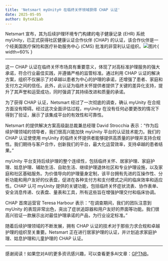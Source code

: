 ```yaml
---
title: 'Netsmart myUnity® 在临终关怀领域获得 CHAP 认证'
date: 2025-05-05
author: ByteAILab
---
```


Netsmart 宣布，其为后续护理环境专门构建的电子健康记录 (EHR) 系统 myUnity，已正式获得社区健康认证合作伙伴 (CHAP) 的认证，该合作伙伴是一个经美国医疗保险和医疗补助服务中心 (CMS) 批准的非营利认证组织。![图片](https://ai-techpark.com/wp-content/uploads/Netsmart-myUnity.jpg){ width=60% }

---
这一 CHAP 认证在临终关怀市场具有重要意义，体现了对高标准护理服务的强大承诺，符合行业最佳实践，并遵循严格的监管标准。通过利用 CHAP 认证的解决方案，组织不仅展示了对卓越以患者为中心的护理的承诺，还增强了患者、家庭和支付方之间的信任。此外，此认证为临终关怀提供者提供了关键的差异化支持，提升了其声誉和运营成功，同时强调了其持续改进和质量的承诺。

为了获得 CHAP 认证，Netsmart 经过了一次彻底的调查，确认 myUnity 在合规方面没有障碍。经过这次全面评估过程，myUnity 在没有任何必要更改的情况下得到了验证，展示了该集成平台的有效性和可靠性。

Netsmart 的提供解决方案高级副总裁兼总经理 David Strocchia 表示：“作为后续护理领域的领导者，我们很高兴能加快 myUnity 平台的认证技术能力。我们的 CHAP 认证使使用 myUnity 的临终关怀提供者能够提供高质量的护理并支持合规性。我们期待与客户合作，创新我们的平台，最大化运营效率，支持卓越的患者结果。”

myUnity 平台支持后续护理的整个连续性，包括临终关怀、居家护理、家庭护理、姑息护理、辅助生活、自助生活、继续护理退休社区和专业护理设施，以及家庭和社区基础服务。为价值导向的护理量身定制，该平台拥有先进的互操作性、分析功能和用户友好的仪表盘，促进在各种支付方和支付模式之间的临床效率和适应性。CHAP 认可 myUnity 提供的关键功能，包括临终关怀症状流表、协作表单、安全消息传递、仪表盘、量表和工具，所有这些旨在增强护理交付和临床协调。

CHAP 首席运营官 Teresa Harbour 表示：“在调查期间，我们的团队注意到 myUnity 的表现非常出色，突出了症状追踪器和用户友好的界面等功能。我们很高兴验证一款展示出对最佳护理承诺的产品，为行业设定标准。”

随着后续护理领域的不断发展，拥有 CHAP 认证的技术对于那些力求合规和卓越护理的组织至关重要。Netsmart 正在进行居家护理的认证，并计划追求家庭护理、姑息护理和儿童护理的 CHAP 认证。

---
感谢阅读！如果您对AI的更多资讯感兴趣，可以查看更多AI文章：[GPTNB](https://gptnb.com)。